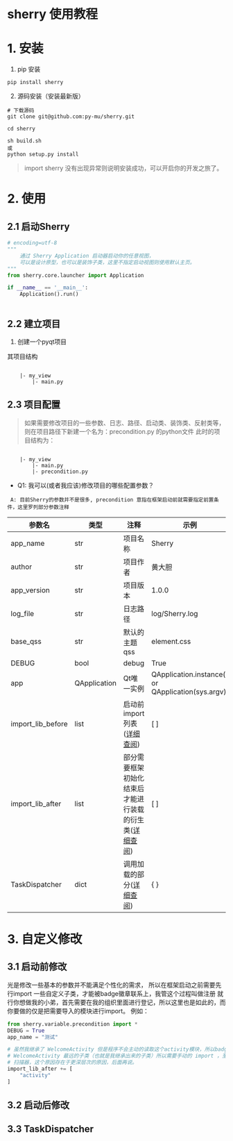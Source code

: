 # sherry 使用教程

# 1. 安装

1. pip 安装

```
pip install sherry
```

2. 源码安装（安装最新版）

```
# 下载源码 
git clone git@github.com:py-mu/sherry.git

cd sherry

sh build.sh
或
python setup.py install
```

> import sherry 没有出现异常则说明安装成功，可以开启你的开发之旅了。

# 2. 使用

## 2.1 启动Sherry

```python
# encoding=utf-8
"""
    通过 Sherry Application 启动器启动你的任意视图，
    可以是设计原型，也可以是装饰子类，这里不指定启动视图则使用默认主页。
"""
from sherry.core.launcher import Application

if __name__ == '__main__':
    Application().run()

```

<img src="/resource/image/welcome.png" alt=""/>


## 2.2 建立项目


1. 创建一个pyqt项目

其项目结构

```

    |- my_view
        |- main.py

```

## 2.3 项目配置

> 如果需要修改项目的一些参数、日志、路径、启动类、装饰类、反射类等，则在项目路径下新建一个名为：precondition.py 的python文件
> 此时的项目结构为：
```

    |- my_view
        |- main.py
        |- precondition.py

```

- Q1: 我可以(或者我应该)修改项目的哪些配置参数？
```
 A: 目前Sherry的参数并不是很多, precondition 意指在框架启动前就需要指定前置条件，这里罗列部分参数注释
```

| 参数名               | 类型           | 注释                                                                                                                                                                   | 示例                                                |
|-------------------|--------------|----------------------------------------------------------------------------------------------------------------------------------------------------------------------|---------------------------------------------------|
| app_name          | str          | 项目名称                                                                                                                                                                 | Sherry                                            |
| author            | str          | 项目作者                                                                                                                                                                 | 黄大胆                                               |
| app_version       | str          | 项目版本                                                                                                                                                                 | 1.0.0                                             |
| log_file          | str          | 日志路径                                                                                                                                                                 | log/Sherry.log                                    |
| base_qss          | str          | 默认的主题qss                                                                                                                                                             | element.css                                       |
| DEBUG             | bool         | debug                                                                                                                                                                | True                                              |
| app               | QApplication | Qt唯一实例                                                                                                                                                               | QApplication.instance() or QApplication(sys.argv) |
| import_lib_before | list         | 启动前import列表([详细查阅](http://localhost:63342/sherry/docs/index.html?_ijt=fit1m2716bibevjtik0kv8k31i#/helper/readme?id=%e5%89%8d%e5%87%91%e5%bc%95%e7%94%a8))            | [ ]                                               |
| import_lib_after  | list         | 部分需要框架初始化结束后才能进行装载的衍生类([详细查阅](http://localhost:63342/sherry/docs/index.html?_ijt=fit1m2716bibevjtik0kv8k31i#/helper/readme?id=%e5%89%8d%e5%87%91%e5%bc%95%e7%94%a8)) | [ ]                                               |
| TaskDispatcher    | dict         | 调用加载的部分([详细查阅]())                                                                                                                                                    | { }                                               |


# 3. 自定义修改

## 3.1 启动前修改

光是修改一些基本的参数并不能满足个性化的需求， 所以在框架启动之前需要先行import 一些自定义子类，才能被badge徽章联系上，我管这个过程叫做注册
就行你想做我的小弟，首先需要在我的组织里面进行登记，所以这里也是如此的，而你要做的仅是把需要导入的模块进行import。
例如：

```python 
from sherry.variable.precondition import *
DEBUG = True
app_name = "测试"

# 虽然我继承了 WelcomeActivity 但是程序不会主动的读取这个activity模块，所以badge会找不到
# WelcomeActivity 最远的子类（也就是我继承出来的子类）所以需要手动的 import ，至于为什么不启用一个
# 扫描器，这个原因存在于更深层次的原因，后面再说。
import_lib_after += [
    "activity"
]

```

## 3.2 启动后修改

## 3.3 TaskDispatcher

